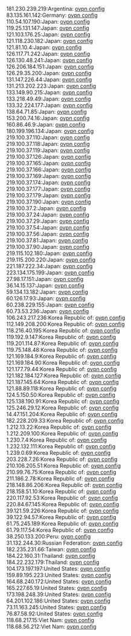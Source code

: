 181.230.239.219:Argentina: [ovpn config](vpn/181_230_239_219.ovpn)  
83.135.161.142:Germany: [ovpn config](vpn/83_135_161_142.ovpn)  
110.54.107.190:Japan: [ovpn config](vpn/110_54_107_190.ovpn)  
119.25.131.147:Japan: [ovpn config](vpn/119_25_131_147.ovpn)  
121.103.176.25:Japan: [ovpn config](vpn/121_103_176_25.ovpn)  
121.118.230.182:Japan: [ovpn config](vpn/121_118_230_182.ovpn)  
121.81.10.4:Japan: [ovpn config](vpn/121_81_10_4.ovpn)  
126.117.71.242:Japan: [ovpn config](vpn/126_117_71_242.ovpn)  
126.130.48.241:Japan: [ovpn config](vpn/126_130_48_241.ovpn)  
126.206.184.151:Japan: [ovpn config](vpn/126_206_184_151.ovpn)  
126.29.35.200:Japan: [ovpn config](vpn/126_29_35_200.ovpn)  
131.147.226.44:Japan: [ovpn config](vpn/131_147_226_44.ovpn)  
131.213.202.223:Japan: [ovpn config](vpn/131_213_202_223.ovpn)  
133.149.90.215:Japan: [ovpn config](vpn/133_149_90_215.ovpn)  
133.218.49.49:Japan: [ovpn config](vpn/133_218_49_49.ovpn)  
133.32.224.177:Japan: [ovpn config](vpn/133_32_224_177.ovpn)  
138.64.71.85:Japan: [ovpn config](vpn/138_64_71_85.ovpn)  
153.200.74.16:Japan: [ovpn config](vpn/153_200_74_16.ovpn)  
160.86.46.9:Japan: [ovpn config](vpn/160_86_46_9.ovpn)  
180.199.196.134:Japan: [ovpn config](vpn/180_199_196_134.ovpn)  
219.100.37.110:Japan: [ovpn config](vpn/219_100_37_110.ovpn)  
219.100.37.118:Japan: [ovpn config](vpn/219_100_37_118.ovpn)  
219.100.37.119:Japan: [ovpn config](vpn/219_100_37_119.ovpn)  
219.100.37.126:Japan: [ovpn config](vpn/219_100_37_126.ovpn)  
219.100.37.165:Japan: [ovpn config](vpn/219_100_37_165.ovpn)  
219.100.37.166:Japan: [ovpn config](vpn/219_100_37_166.ovpn)  
219.100.37.169:Japan: [ovpn config](vpn/219_100_37_169.ovpn)  
219.100.37.174:Japan: [ovpn config](vpn/219_100_37_174.ovpn)  
219.100.37.177:Japan: [ovpn config](vpn/219_100_37_177.ovpn)  
219.100.37.179:Japan: [ovpn config](vpn/219_100_37_179.ovpn)  
219.100.37.190:Japan: [ovpn config](vpn/219_100_37_190.ovpn)  
219.100.37.2:Japan: [ovpn config](vpn/219_100_37_2.ovpn)  
219.100.37.24:Japan: [ovpn config](vpn/219_100_37_24.ovpn)  
219.100.37.29:Japan: [ovpn config](vpn/219_100_37_29.ovpn)  
219.100.37.54:Japan: [ovpn config](vpn/219_100_37_54.ovpn)  
219.100.37.56:Japan: [ovpn config](vpn/219_100_37_56.ovpn)  
219.100.37.81:Japan: [ovpn config](vpn/219_100_37_81.ovpn)  
219.100.37.90:Japan: [ovpn config](vpn/219_100_37_90.ovpn)  
219.115.102.180:Japan: [ovpn config](vpn/219_115_102_180.ovpn)  
219.115.200.220:Japan: [ovpn config](vpn/219_115_200_220.ovpn)  
221.187.222.34:Japan: [ovpn config](vpn/221_187_222_34.ovpn)  
223.134.175.199:Japan: [ovpn config](vpn/223_134_175_199.ovpn)  
27.98.17.151:Japan: [ovpn config](vpn/27_98_17_151.ovpn)  
36.14.15.137:Japan: [ovpn config](vpn/36_14_15_137.ovpn)  
59.134.13.182:Japan: [ovpn config](vpn/59_134_13_182.ovpn)  
60.126.17.93:Japan: [ovpn config](vpn/60_126_17_93.ovpn)  
60.238.229.155:Japan: [ovpn config](vpn/60_238_229_155.ovpn)  
60.73.53.236:Japan: [ovpn config](vpn/60_73_53_236.ovpn)  
106.243.217.236:Korea Republic of: [ovpn config](vpn/106_243_217_236.ovpn)  
112.149.208.200:Korea Republic of: [ovpn config](vpn/112_149_208_200.ovpn)  
118.216.40.195:Korea Republic of: [ovpn config](vpn/118_216_40_195.ovpn)  
119.192.9.147:Korea Republic of: [ovpn config](vpn/119_192_9_147.ovpn)  
119.201.114.87:Korea Republic of: [ovpn config](vpn/119_201_114_87.ovpn)  
119.75.148.48:Korea Republic of: [ovpn config](vpn/119_75_148_48.ovpn)  
121.169.184.9:Korea Republic of: [ovpn config](vpn/121_169_184_9.ovpn)  
121.169.184.90:Korea Republic of: [ovpn config](vpn/121_169_184_90.ovpn)  
121.177.79.44:Korea Republic of: [ovpn config](vpn/121_177_79_44.ovpn)  
121.182.184.127:Korea Republic of: [ovpn config](vpn/121_182_184_127.ovpn)  
121.187.145.64:Korea Republic of: [ovpn config](vpn/121_187_145_64.ovpn)  
121.88.89.118:Korea Republic of: [ovpn config](vpn/121_88_89_118.ovpn)  
124.5.150.50:Korea Republic of: [ovpn config](vpn/124_5_150_50.ovpn)  
125.138.190.91:Korea Republic of: [ovpn config](vpn/125_138_190_91.ovpn)  
125.246.29.12:Korea Republic of: [ovpn config](vpn/125_246_29_12.ovpn)  
14.47.151.204:Korea Republic of: [ovpn config](vpn/14_47_151_204.ovpn)  
182.228.209.33:Korea Republic of: [ovpn config](vpn/182_228_209_33.ovpn)  
1.212.13.22:Korea Republic of: [ovpn config](vpn/1_212_13_22.ovpn)  
1.212.209.100:Korea Republic of: [ovpn config](vpn/1_212_209_100.ovpn)  
1.230.7.4:Korea Republic of: [ovpn config](vpn/1_230_7_4.ovpn)  
1.232.132.111:Korea Republic of: [ovpn config](vpn/1_232_132_111.ovpn)  
1.239.0.69:Korea Republic of: [ovpn config](vpn/1_239_0_69.ovpn)  
203.228.7.26:Korea Republic of: [ovpn config](vpn/203_228_7_26.ovpn)  
210.106.205.51:Korea Republic of: [ovpn config](vpn/210_106_205_51.ovpn)  
210.99.76.75:Korea Republic of: [ovpn config](vpn/210_99_76_75.ovpn)  
211.186.2.78:Korea Republic of: [ovpn config](vpn/211_186_2_78.ovpn)  
218.148.86.206:Korea Republic of: [ovpn config](vpn/218_148_86_206.ovpn)  
218.158.51.10:Korea Republic of: [ovpn config](vpn/218_158_51_10.ovpn)  
220.117.92.53:Korea Republic of: [ovpn config](vpn/220_117_92_53.ovpn)  
220.84.67.145:Korea Republic of: [ovpn config](vpn/220_84_67_145.ovpn)  
39.121.59.226:Korea Republic of: [ovpn config](vpn/39_121_59_226.ovpn)  
39.122.94.57:Korea Republic of: [ovpn config](vpn/39_122_94_57.ovpn)  
61.75.245.189:Korea Republic of: [ovpn config](vpn/61_75_245_189.ovpn)  
61.79.117.54:Korea Republic of: [ovpn config](vpn/61_79_117_54.ovpn)  
38.250.133.200:Peru: [ovpn config](vpn/38_250_133_200.ovpn)  
31.132.244.30:Russian Federation: [ovpn config](vpn/31_132_244_30.ovpn)  
182.235.231.66:Taiwan: [ovpn config](vpn/182_235_231_66.ovpn)  
184.22.160.31:Thailand: [ovpn config](vpn/184_22_160_31.ovpn)  
184.22.232.179:Thailand: [ovpn config](vpn/184_22_232_179.ovpn)  
104.173.197.197:United States: [ovpn config](vpn/104_173_197_197.ovpn)  
159.89.195.223:United States: [ovpn config](vpn/159_89_195_223.ovpn)  
164.68.240.172:United States: [ovpn config](vpn/164_68_240_172.ovpn)  
165.227.65.19:United States: [ovpn config](vpn/165_227_65_19.ovpn)  
173.198.248.39:United States: [ovpn config](vpn/173_198_248_39.ovpn)  
64.201.102.186:United States: [ovpn config](vpn/64_201_102_186.ovpn)  
73.11.163.245:United States: [ovpn config](vpn/73_11_163_245.ovpn)  
76.87.58.92:United States: [ovpn config](vpn/76_87_58_92.ovpn)  
118.68.217.15:Viet Nam: [ovpn config](vpn/118_68_217_15.ovpn)  
118.68.56.212:Viet Nam: [ovpn config](vpn/118_68_56_212.ovpn)  
